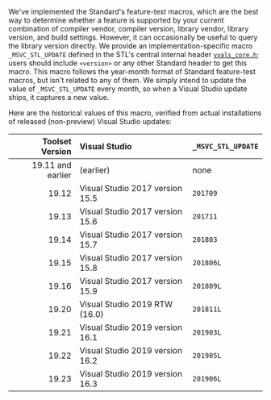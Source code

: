 We've implemented the Standard's feature-test macros, which are the best way to determine whether a feature is supported by your current combination of compiler vendor, compiler version, library vendor, library version, and build settings. However, it can occasionally be useful to query the library version directly. We provide an implementation-specific macro `_MSVC_STL_UPDATE` defined in the STL's central internal header [`yvals_core.h`](https://github.com/microsoft/STL/blob/master/stl/inc/yvals_core.h); users should include `<version>` or any other Standard header to get this macro. This macro follows the year-month format of Standard feature-test macros, but isn't related to any of them. We simply intend to update the value of `_MSVC_STL_UPDATE` every month, so when a Visual Studio update ships, it captures a new value.

Here are the historical values of this macro, verified from actual installations of released (non-preview) Visual Studio updates:

Toolset Version | Visual Studio | `_MSVC_STL_UPDATE`
-----:|:-----|:-----
19.11 and earlier | (earlier) | none
19.12 | Visual Studio 2017 version 15.5 | `201709`
19.13 | Visual Studio 2017 version 15.6 | `201711`
19.14 | Visual Studio 2017 version 15.7 | `201803`
19.15 | Visual Studio 2017 version 15.8 | `201806L`
19.16 | Visual Studio 2017 version 15.9 | `201809L`
19.20 | Visual Studio 2019 RTW (16.0) | `201811L`
19.21 | Visual Studio 2019 version 16.1 | `201903L`
19.22 | Visual Studio 2019 version 16.2 | `201905L`
19.23 | Visual Studio 2019 version 16.3 | `201906L`

